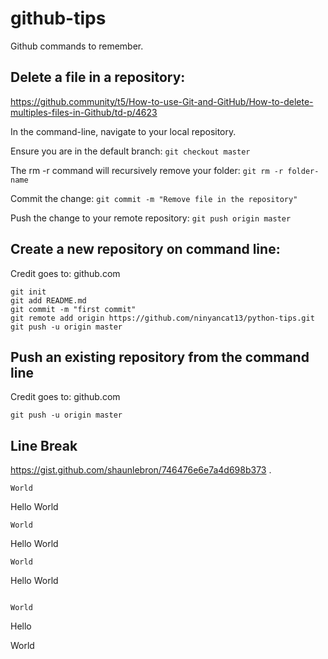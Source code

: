 # github-tips
Github commands to remember.

## Delete a file in a repository:
https://github.community/t5/How-to-use-Git-and-GitHub/How-to-delete-multiples-files-in-Github/td-p/4623

In the command-line, navigate to your local repository.

Ensure you are in the default branch:
```git checkout master```

The rm -r command will recursively remove your folder:
```git rm -r folder-name```

Commit the change:
```git commit -m "Remove file in the repository"```

Push the change to your remote repository:
```git push origin master```

## Create a new repository on command line:
Credit goes to: github.com
  
```echo "# python-tips" >> README.md
git init
git add README.md
git commit -m "first commit"
git remote add origin https://github.com/ninyancat13/python-tips.git
git push -u origin master
```

## Push an existing repository from the command line
Credit goes to: github.com
  
```git remote add origin https://github.com/ninyancat13/python-tips.git
git push -u origin master
```
## Line Break
https://gist.github.com/shaunlebron/746476e6e7a4d698b373 . 

```Hello  (<-- two spaces)
World
``` 

Hello
World

```Hello
World
```

Hello World

```Hello<br/>
World
```

Hello
World

```Hello

World
```

Hello

World
